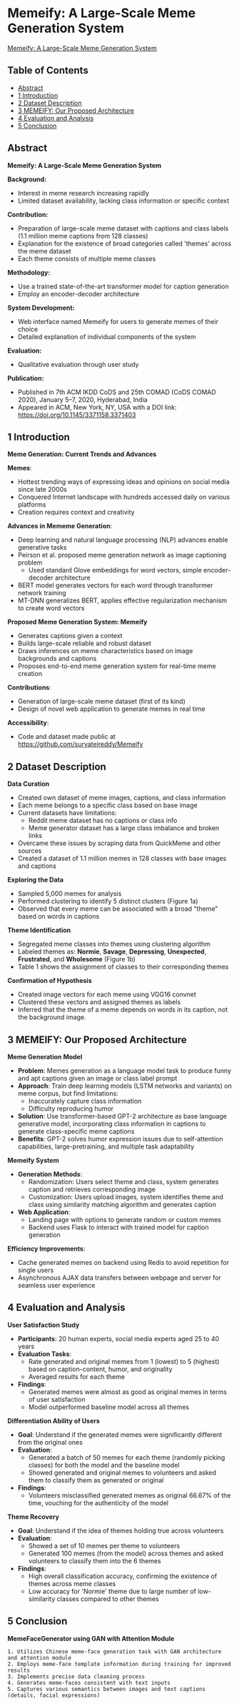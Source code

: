 # Memeify: A Large-Scale Meme Generation System

[Memeify: A Large-Scale Meme Generation System](https://arxiv.org/abs/1910.12279)

## Table of Contents
- [Abstract](#abstract)
- [1 Introduction](#1-introduction)
- [2 Dataset Description](#2-dataset-description)
- [3 MEMEIFY: Our Proposed Architecture](#3-memeify-our-proposed-architecture)
- [4 Evaluation and Analysis](#4-evaluation-and-analysis)
- [5 Conclusion](#5-conclusion)

## Abstract

**Memeify: A Large-Scale Meme Generation System**

**Background:**
- Interest in meme research increasing rapidly
- Limited dataset availability, lacking class information or specific context

**Contribution:**
- Preparation of large-scale meme dataset with captions and class labels (1.1 million meme captions from 128 classes)
- Explanation for the existence of broad categories called 'themes' across the meme dataset
- Each theme consists of multiple meme classes

**Methodology:**
- Use a trained state-of-the-art transformer model for caption generation
- Employ an encoder-decoder architecture

**System Development:**
- Web interface named Memeify for users to generate memes of their choice
- Detailed explanation of individual components of the system

**Evaluation:**
- Qualitative evaluation through user study

**Publication:**
- Published in 7th ACM IKDD CoDS and 25th COMAD (CoDS COMAD 2020), January 5–7, 2020, Hyderabad, India
- Appeared in ACM, New York, NY, USA with a DOI link: https://doi.org/10.1145/3371158.3371403


## 1 Introduction

**Meme Generation: Current Trends and Advances**

**Memes**:
- Hottest trending ways of expressing ideas and opinions on social media since late 2000s
- Conquered Internet landscape with hundreds accessed daily on various platforms
- Creation requires context and creativity

**Advances in Mememe Generation**:
- Deep learning and natural language processing (NLP) advances enable generative tasks
- Peirson et al. proposed meme generation network as image captioning problem
  * Used standard Glove embeddings for word vectors, simple encoder-decoder architecture
- BERT model generates vectors for each word through transformer network training
- MT-DNN generalizes BERT, applies effective regularization mechanism to create word vectors

**Proposed Meme Generation System: Memeify**
- Generates captions given a context
- Builds large-scale reliable and robust dataset
- Draws inferences on meme characteristics based on image backgrounds and captions
- Proposes end-to-end meme generation system for real-time meme creation

**Contributions**:
- Generation of large-scale meme dataset (first of its kind)
- Design of novel web application to generate memes in real time

**Accessibility**:
- Code and dataset made public at https://github.com/suryatejreddy/Memeify


## 2 Dataset Description

**Data Curation**
- Created own dataset of meme images, captions, and class information
- Each meme belongs to a specific class based on base image
- Current datasets have limitations:
    - Reddit meme dataset has no captions or class info
    - Meme generator dataset has a large class imbalance and broken links
- Overcame these issues by scraping data from QuickMeme and other sources
- Created a dataset of 1.1 million memes in 128 classes with base images and captions

**Exploring the Data**
- Sampled 5,000 memes for analysis
- Performed clustering to identify 5 distinct clusters (Figure 1a)
- Observed that every meme can be associated with a broad "theme" based on words in captions

**Theme Identification**
- Segregated meme classes into themes using clustering algorithm
- Labeled themes as: **Normie**, **Savage**, **Depressing**, **Unexpected**, **Frustrated**, and **Wholesome** (Figure 1b)
- Table 1 shows the assignment of classes to their corresponding themes

**Confirmation of Hypothesis**
- Created image vectors for each meme using VGG16 convnet
- Clustered these vectors and assigned themes as labels
- Inferred that the theme of a meme depends on words in its caption, not the background image.


## 3 MEMEIFY: Our Proposed Architecture

**Meme Generation Model**
- **Problem**: Memes generation as a language model task to produce funny and apt captions given an image or class label prompt
- **Approach**: Train deep learning models (LSTM networks and variants) on meme corpus, but find limitations:
  - Inaccurately capture class information
  - Difficulty reproducing humor
- **Solution**: Use transformer-based GPT-2 architecture as base language generative model, incorporating class information in captions to generate class-specific meme captions
- **Benefits**: GPT-2 solves humor expression issues due to self-attention capabilities, large-pretraining, and multiple task adaptability

**Memeify System**
- **Generation Methods**:
  - Randomization: Users select theme and class, system generates caption and retrieves corresponding image
  - Customization: Users upload images, system identifies theme and class using similarity matching algorithm and generates caption
- **Web Application**:
  - Landing page with options to generate random or custom memes
  - Backend uses Flask to interact with trained model for caption generation

**Efficiency Improvements**:
- Cache generated memes on backend using Redis to avoid repetition for single users
- Asynchronous AJAX data transfers between webpage and server for seamless user experience


## 4 Evaluation and Analysis

**User Satisfaction Study**
- **Participants**: 20 human experts, social media experts aged 25 to 40 years
- **Evaluation Tasks**:
   - Rate generated and original memes from 1 (lowest) to 5 (highest) based on caption-content, humor, and originality
   - Averaged results for each theme
- **Findings**:
   - Generated memes were almost as good as original memes in terms of user satisfaction
   - Model outperformed baseline model across all themes

**Differentiation Ability of Users**
- **Goal**: Understand if the generated memes were significantly different from the original ones
- **Evaluation**:
   - Generated a batch of 50 memes for each theme (randomly picking classes) for both the model and the baseline model
   - Showed generated and original memes to volunteers and asked them to classify them as generated or original
- **Findings**:
   - Volunteers misclassified generated memes as original 66.67% of the time, vouching for the authenticity of the model

**Theme Recovery**
- **Goal**: Understand if the idea of themes holding true across volunteers
- **Evaluation**:
   - Showed a set of 10 memes per theme to volunteers
   - Generated 100 memes (from the model) across themes and asked volunteers to classify them into the 6 themes
- **Findings**:
   - High overall classification accuracy, confirming the existence of themes across meme classes
   - Low accuracy for 'Normie' theme due to large number of low-similarity classes compared to other themes


## 5 Conclusion

**MemeFaceGenerator using GAN with Attention Module**

    1. Utilizes Chinese meme-face generation task with GAN architecture and attention module
    2. Employs meme-face template information during training for improved results
    3. Implements precise data cleaning process
    4. Generates meme-faces consistent with text inputs
    5. Captures various semantics between images and text captions (details, facial expressions)

